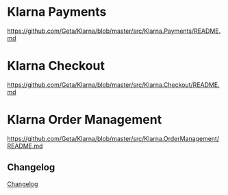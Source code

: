 # Klarna Payments
https://github.com/Geta/Klarna/blob/master/src/Klarna.Payments/README.md

# Klarna Checkout
https://github.com/Geta/Klarna/blob/master/src/Klarna.Checkout/README.md

# Klarna Order Management
https://github.com/Geta/Klarna/blob/master/src/Klarna.OrderManagement/README.md

## Changelog
[Changelog](CHANGELOG.md)
